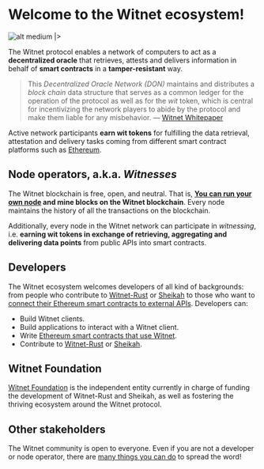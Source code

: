 # Welcome to the Witnet ecosystem!

![alt medium |>][apis-illustration]

The Witnet protocol enables a network of computers to act as a
**decentralized oracle** that retrieves, attests and delivers
information in behalf of **smart contracts** in a **tamper-resistant**
way.

> This _Decentralized Oracle Network (DON)_ maintains and distributes a
> _block chain_ data structure that serves as a common ledger for the
> operation of the protocol as well as for the _wit_ token, which is
> central for incentivizing the network players to abide by the protocol
> and make them liable for any misbehavior. —
> [Witnet Whitepaper][whitepaper]

Active network participants **earn wit tokens** for fulfilling the data
retrieval, attestation and delivery tasks coming from different smart
contract platforms such as [Ethereum][ethereum].

## Node operators, a.k.a. *Witnesses*
The Witnet blockchain is free, open, and neutral. That is,
**[You can run your own node][run-a-node] and mine blocks on the Witnet
blockchain**. Every node maintains the history of all the transactions
on the blockchain.

Additionally, every node in the Witnet network can participate in
*witnessing*, i.e. **earning wit tokens in exchange of retrieving,
aggregating and delivering data points** from public APIs into smart
contracts.

## Developers

The Witnet ecosystem welcomes developers of all kind of backgrounds:
from people who contribute to [Witnet-Rust] or [Sheikah] to those who
want to
[connect their Ethereum smart contracts to external APIs][ethereum].
Developers can:

- Build Witnet clients.
- Build applications to interact with a Witnet client.
- Write [Ethereum smart contracts that use Witnet][ethereum].
- Contribute to [Witnet-Rust] or [Sheikah].

## Witnet Foundation

[Witnet Foundation][foundation] is the independent entity currently in
charge of funding the development of Witnet-Rust and Sheikah, as well
as fostering the thriving ecosystem around the Witnet protocol.

## Other stakeholders
The Witnet community is open to everyone. Even if you are not a
developer or node operator, there are
[many things you can do][contributing] to spread the word!

[apis-illustration]: assets/images/APIs.svg
[ethereum]: try/use-from-ethereum
[foundation]: https://witnet.foundation
[whitepaper]: https://witnet.io/static/witnet-whitepaper.pdf
[run-a-node]: /try/run-a-node
[contributing]: /developer/contributing
[Witnet-Rust]: https://github.com/witnet/witnet-rust
[Sheikah]: https://github.com/witnet/sheikah

